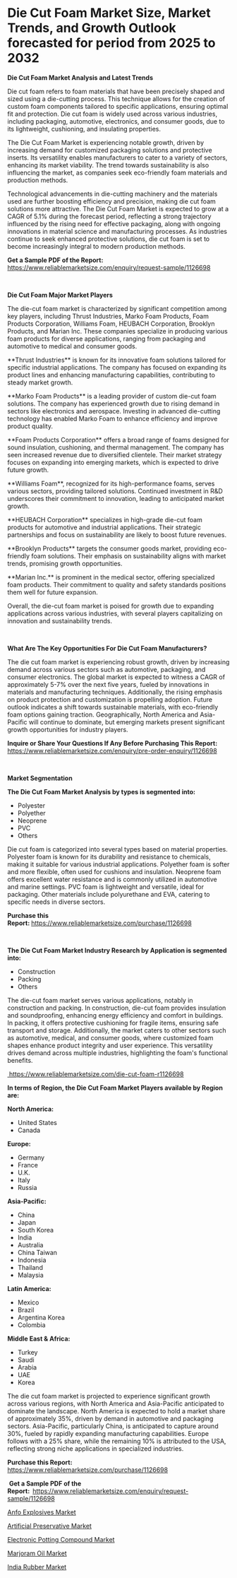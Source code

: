 <p><h1>Die Cut Foam Market Size, Market Trends, and Growth Outlook forecasted for period from 2025 to 2032</h1></p><p><strong>Die Cut Foam Market Analysis and Latest Trends</strong></p>
<p><p>Die cut foam refers to foam materials that have been precisely shaped and sized using a die-cutting process. This technique allows for the creation of custom foam components tailored to specific applications, ensuring optimal fit and protection. Die cut foam is widely used across various industries, including packaging, automotive, electronics, and consumer goods, due to its lightweight, cushioning, and insulating properties.</p><p>The Die Cut Foam Market is experiencing notable growth, driven by increasing demand for customized packaging solutions and protective inserts. Its versatility enables manufacturers to cater to a variety of sectors, enhancing its market viability. The trend towards sustainability is also influencing the market, as companies seek eco-friendly foam materials and production methods. </p><p>Technological advancements in die-cutting machinery and the materials used are further boosting efficiency and precision, making die cut foam solutions more attractive. The Die Cut Foam Market is expected to grow at a CAGR of 5.1% during the forecast period, reflecting a strong trajectory influenced by the rising need for effective packaging, along with ongoing innovations in material science and manufacturing processes. As industries continue to seek enhanced protective solutions, die cut foam is set to become increasingly integral to modern production methods.</p></p>
<p><strong>Get a Sample PDF of the Report:&nbsp;</strong> <a href="https://www.reliablemarketsize.com/enquiry/request-sample/1126698?utm_campaign=1895&utm_medium=2&utm_source=Github&utm_content=ia&utm_term=31032025&utm_id=die-cut-foam">https://www.reliablemarketsize.com/enquiry/request-sample/1126698</a></p>
<p>&nbsp;</p>
<p><strong>Die Cut Foam Major Market Players</strong></p>
<p><p>The die-cut foam market is characterized by significant competition among key players, including Thrust Industries, Marko Foam Products, Foam Products Corporation, Williams Foam, HEUBACH Corporation, Brooklyn Products, and Marian Inc. These companies specialize in producing various foam products for diverse applications, ranging from packaging and automotive to medical and consumer goods.</p><p>**Thrust Industries** is known for its innovative foam solutions tailored for specific industrial applications. The company has focused on expanding its product lines and enhancing manufacturing capabilities, contributing to steady market growth. </p><p>**Marko Foam Products** is a leading provider of custom die-cut foam solutions. The company has experienced growth due to rising demand in sectors like electronics and aerospace. Investing in advanced die-cutting technology has enabled Marko Foam to enhance efficiency and improve product quality.</p><p>**Foam Products Corporation** offers a broad range of foams designed for sound insulation, cushioning, and thermal management. The company has seen increased revenue due to diversified clientele. Their market strategy focuses on expanding into emerging markets, which is expected to drive future growth.</p><p>**Williams Foam**, recognized for its high-performance foams, serves various sectors, providing tailored solutions. Continued investment in R&D underscores their commitment to innovation, leading to anticipated market growth.</p><p>**HEUBACH Corporation** specializes in high-grade die-cut foam products for automotive and industrial applications. Their strategic partnerships and focus on sustainability are likely to boost future revenues.</p><p>**Brooklyn Products** targets the consumer goods market, providing eco-friendly foam solutions. Their emphasis on sustainability aligns with market trends, promising growth opportunities.</p><p>**Marian Inc.** is prominent in the medical sector, offering specialized foam products. Their commitment to quality and safety standards positions them well for future expansion.</p><p>Overall, the die-cut foam market is poised for growth due to expanding applications across various industries, with several players capitalizing on innovation and sustainability trends.</p></p>
<p>&nbsp;</p>
<p><strong>What Are The Key Opportunities For Die Cut Foam Manufacturers?</strong></p>
<p><p>The die cut foam market is experiencing robust growth, driven by increasing demand across various sectors such as automotive, packaging, and consumer electronics. The global market is expected to witness a CAGR of approximately 5-7% over the next five years, fueled by innovations in materials and manufacturing techniques. Additionally, the rising emphasis on product protection and customization is propelling adoption. Future outlook indicates a shift towards sustainable materials, with eco-friendly foam options gaining traction. Geographically, North America and Asia-Pacific will continue to dominate, but emerging markets present significant growth opportunities for industry players.</p></p>
<p><strong>Inquire or Share Your Questions If Any Before Purchasing This Report:</strong> <a href="https://www.reliablemarketsize.com/enquiry/pre-order-enquiry/1126698?utm_campaign=1895&utm_medium=2&utm_source=Github&utm_content=ia&utm_term=31032025&utm_id=die-cut-foam">https://www.reliablemarketsize.com/enquiry/pre-order-enquiry/1126698</a></p>
<p>&nbsp;</p>
<p><strong>Market Segmentation</strong></p>
<p><strong>The Die Cut Foam Market Analysis by types is segmented into:</strong></p>
<p><ul><li>Polyester</li><li>Polyether</li><li>Neoprene</li><li>PVC</li><li>Others</li></ul></p>
<p><p>Die cut foam is categorized into several types based on material properties. Polyester foam is known for its durability and resistance to chemicals, making it suitable for various industrial applications. Polyether foam is softer and more flexible, often used for cushions and insulation. Neoprene foam offers excellent water resistance and is commonly utilized in automotive and marine settings. PVC foam is lightweight and versatile, ideal for packaging. Other materials include polyurethane and EVA, catering to specific needs in diverse sectors.</p></p>
<p><strong>Purchase this Report:&nbsp;</strong><a href="https://www.reliablemarketsize.com/purchase/1126698?utm_campaign=1895&utm_medium=2&utm_source=Github&utm_content=ia&utm_term=31032025&utm_id=die-cut-foam">https://www.reliablemarketsize.com/purchase/1126698</a></p>
<p>&nbsp;</p>
<p><strong>The Die Cut Foam Market Industry Research by Application is segmented into:</strong></p>
<p><ul><li>Construction</li><li>Packing</li><li>Others</li></ul></p>
<p><p>The die-cut foam market serves various applications, notably in construction and packing. In construction, die-cut foam provides insulation and soundproofing, enhancing energy efficiency and comfort in buildings. In packing, it offers protective cushioning for fragile items, ensuring safe transport and storage. Additionally, the market caters to other sectors such as automotive, medical, and consumer goods, where customized foam shapes enhance product integrity and user experience. This versatility drives demand across multiple industries, highlighting the foam's functional benefits.</p></p>
<p><a href="https://www.reliablemarketsize.com/die-cut-foam-r1126698?utm_campaign=1895&utm_medium=2&utm_source=Github&utm_content=ia&utm_term=31032025&utm_id=die-cut-foam">&nbsp;https://www.reliablemarketsize.com/die-cut-foam-r1126698</a></p>
<p><strong>In terms of Region, the Die Cut Foam Market Players available by Region are:</strong></p>
<p>
    <p> <strong> North America: </strong>
        <ul>
            <li>United States</li>
            <li>Canada</li>
        </ul>
        </p> 
    <p> <strong> Europe: </strong>
        <ul>
            <li>Germany</li>
            <li>France</li>
            <li>U.K.</li>
            <li>Italy</li>
            <li>Russia</li>
        </ul>
        </p> 
    <p> <strong> Asia-Pacific: </strong>
        <ul>
            <li>China</li>
            <li>Japan</li>
            <li>South Korea</li>
            <li>India</li>
            <li>Australia</li>
            <li>China Taiwan</li>
            <li>Indonesia</li>
            <li>Thailand</li>
            <li>Malaysia</li>
        </ul>
        </p> 
    <p> <strong> Latin America: </strong>
        <ul>
            <li>Mexico</li>
            <li>Brazil</li>
            <li>Argentina Korea</li>
            <li>Colombia</li>
        </ul>
        </p> 
    <p> <strong> Middle East & Africa: </strong>
        <ul>
            <li>Turkey</li>
            <li>Saudi</li>
            <li>Arabia</li>
            <li>UAE</li>
            <li>Korea</li>
        </ul>
    </p>
    </p>
<p><p>The die cut foam market is projected to experience significant growth across various regions, with North America and Asia-Pacific anticipated to dominate the landscape. North America is expected to hold a market share of approximately 35%, driven by demand in automotive and packaging sectors. Asia-Pacific, particularly China, is anticipated to capture around 30%, fueled by rapidly expanding manufacturing capabilities. Europe follows with a 25% share, while the remaining 10% is attributed to the USA, reflecting strong niche applications in specialized industries.</p></p>
<p><strong>Purchase this Report: </strong><a href="https://www.reliablemarketsize.com/purchase/1126698?utm_campaign=1895&utm_medium=2&utm_source=Github&utm_content=ia&utm_term=31032025&utm_id=die-cut-foam">https://www.reliablemarketsize.com/purchase/1126698</a></p>
<p>&nbsp;<strong>Get a Sample PDF of the Report:&nbsp;&nbsp;</strong><a href="https://www.reliablemarketsize.com/enquiry/request-sample/1126698?utm_campaign=1895&utm_medium=2&utm_source=Github&utm_content=ia&utm_term=31032025&utm_id=die-cut-foam">https://www.reliablemarketsize.com/enquiry/request-sample/1126698</a></p>
<p><strong></strong></p>
<p><p><a href="https://github.com/floengsubb/Market-Research-Report-List-1/blob/main/anfo-explosives-market.md?utm_campaign=1895&utm_medium=2&utm_source=Github&utm_content=ia&utm_term=31032025&utm_id=die-cut-foam">Anfo Explosives Market</a></p><p><a href="https://github.com/eleussabra/Market-Research-Report-List-1/blob/main/artificial-preservative-market.md?utm_campaign=1895&utm_medium=2&utm_source=Github&utm_content=ia&utm_term=31032025&utm_id=die-cut-foam">Artificial Preservative Market</a></p><p><a href="https://github.com/salkidtodo/Market-Research-Report-List-1/blob/main/electronic-potting-compound-market.md?utm_campaign=1895&utm_medium=2&utm_source=Github&utm_content=ia&utm_term=31032025&utm_id=die-cut-foam">Electronic Potting Compound Market</a></p><p><a href="https://github.com/oduorsarath9/Market-Research-Report-List-1/blob/main/marjoram-oil-market.md?utm_campaign=1895&utm_medium=2&utm_source=Github&utm_content=ia&utm_term=31032025&utm_id=die-cut-foam">Marjoram Oil Market</a></p><p><a href="https://github.com/ildyduedu/Market-Research-Report-List-1/blob/main/india-rubber-market.md?utm_campaign=1895&utm_medium=2&utm_source=Github&utm_content=ia&utm_term=31032025&utm_id=die-cut-foam">India Rubber Market</a></p></p>